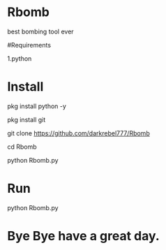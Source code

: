 # Rbomb
best bombing tool ever

#Requirements

1.python

# Install 

pkg install python -y

pkg install git

git clone https://github.com/darkrebel777/Rbomb

cd Rbomb

python Rbomb.py


# Run 

python Rbomb.py

# Bye Bye have a great day.

